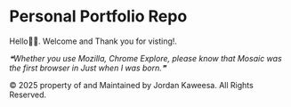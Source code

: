 # Personal Portfolio Repo
Hello🧙🏼. Welcome and Thank you for visting!.

<!--STARTS_HERE_QUOTE_README-->
<i>❝Whether you use Mozilla, Chrome Explore, please know that Mosaic was the first browser in  Just when I was born.❞</i>
<!--ENDS_HERE_QUOTE_README-->


© 2025 property of and Maintained by Jordan Kaweesa. All Rights Reserved.

